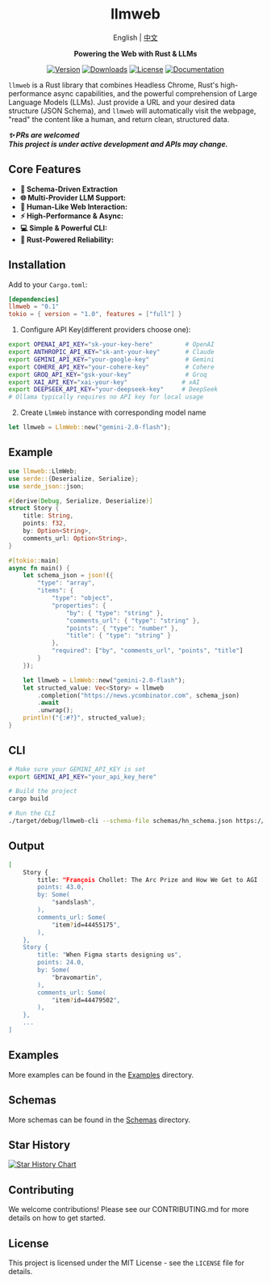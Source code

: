 <div align="center">

# llmweb   
<summary>English | <a href="README-CN.md">中文</a></summary>

**Powering the Web with Rust & LLMs**

[![Version](https://img.shields.io/crates/v/llmweb)](https://crates.io/crates/llmweb)
[![Downloads](https://img.shields.io/crates/d/llmweb?logo=rust)](https://crates.io/crates/llmweb)
[![License](https://img.shields.io/crates/l/llmweb)](LICENSE)
[![Documentation](https://img.shields.io/docsrs/llmweb)](https://docs.rs/llmweb)

</div>


`llmweb` is a Rust library that combines Headless Chrome, Rust's high-performance async capabilities, and the powerful comprehension of Large Language Models (LLMs). Just provide a URL and your desired data structure (JSON Schema), and `llmweb` will automatically visit the webpage, "read" the content like a human, and return clean, structured data.


***✨ PRs are welcomed***  
***This project is under active development and APIs may change.***

## Core Features
 
- **🤖 Schema-Driven Extraction**
- **🌐 Multi-Provider LLM Support:**
- **📄 Human-Like Web Interaction:**
- **⚡ High-Performance & Async:**
- **💻 Simple & Powerful CLI:** 
- **🦀 Rust-Powered Reliability:**

## Installation
Add to your `Cargo.toml`:
```toml
[dependencies]
llmweb = "0.1"
tokio = { version = "1.0", features = ["full"] }
```

1. Configure API Key(different providers choose one):
```bash
export OPENAI_API_KEY="sk-your-key-here"         # OpenAI
export ANTHROPIC_API_KEY="sk-ant-your-key"       # Claude
export GEMINI_API_KEY="your-google-key"          # Gemini
export COHERE_API_KEY="your-cohere-key"          # Cohere
export GROQ_API_KEY="gsk-your-key"               # Groq
export XAI_API_KEY="xai-your-key"               # xAI
export DEEPSEEK_API_KEY="your-deepseek-key"     # DeepSeek
# Ollama typically requires no API key for local usage
```

2. Create `LlmWeb` instance with corresponding model name
```rust
let llmweb = LlmWeb::new("gemini-2.0-flash");
```

## Example
```rust
use llmweb::LlmWeb;
use serde::{Deserialize, Serialize};
use serde_json::json;

#[derive(Debug, Serialize, Deserialize)]
struct Story {
    title: String,
    points: f32,
    by: Option<String>,
    comments_url: Option<String>,
}

#[tokio::main]
async fn main() {
    let schema_json = json!({
        "type": "array",
        "items": {
            "type": "object",
            "properties": {
                "by": { "type": "string" },
                "comments_url": { "type": "string" },
                "points": { "type": "number" },
                "title": { "type": "string" }
            },
            "required": ["by", "comments_url", "points", "title"]
        }
    });

    let llmweb = LlmWeb::new("gemini-2.0-flash");
    let structed_value: Vec<Story> = llmweb
        .completion("https://news.ycombinator.com", schema_json)
        .await
        .unwrap();
    println!("{:#?}", structed_value);
}
```

## CLI
```bash
# Make sure your GEMINI_API_KEY is set
export GEMINI_API_KEY="your_api_key_here"

# Build the project
cargo build

# Run the CLI
./target/debug/llmweb-cli --schema-file schemas/hn_schema.json https://news.ycombinator.com
```

## Output
```bash
[
    Story {
        title: "François Chollet: The Arc Prize and How We Get to AGI [video]",
        points: 43.0,
        by: Some(
            "sandslash",
        ),
        comments_url: Some(
            "item?id=44455175",
        ),
    },
    Story {
        title: "When Figma starts designing us",
        points: 24.0,
        by: Some(
            "bravomartin",
        ),
        comments_url: Some(
            "item?id=44479502",
        ),
    },
    ...
]
```

## Examples
More examples can be found in the [Examples](./examples/) directory.

## Schemas
More schemas can be found in the [Schemas](./schemas/) directory.

## Star History

[![Star History Chart](https://api.star-history.com/svg?repos=zTgx/llmweb&type=Date)](https://www.star-history.com/#zTgx/llmweb&Date)

## Contributing

We welcome contributions! Please see our CONTRIBUTING.md for more details on how to get started.

## License

This project is licensed under the MIT License - see the `LICENSE` file for details.